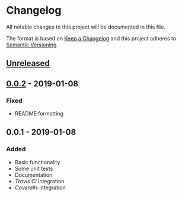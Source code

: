 # Changelog

All notable changes to this project will be documented in this file.

The format is based on [Keep a Changelog](http://keepachangelog.com/)
and this project adheres to [Semantic Versioning](http://semver.org/).

## [Unreleased]

## [0.0.2] - 2019-01-08

### Fixed

-   README formatting

## 0.0.1 - 2019-01-08

### Added

-   Basic functionality
-   Some unit tests
-   Documentation
-   *Travis CI* integration
-   *Coveralls* integration

[Unreleased]: https://github.com/redneckz/node-terminator/compare/v0.0.1...HEAD
[0.0.2]: https://github.com/redneckz/node-terminator/compare/v0.0.1...v0.0.2
